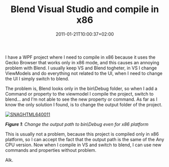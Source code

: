 ﻿---
title: "Blend Visual Studio and compile in x86"
description: ""
date: 2011-01-21T10:00:37+02:00
draft: false
tags: [Blend,WPF]
categories: [WPF]
---
I have a WPF project where I need to compile in x86 because it uses the Gecko Browser that works only in x86 mode, and this causes an annoying problem with Blend. I usually keep VS and Blend togheter, in VS I change ViewModels and do everything not related to the UI, when I need to change the UI I simply switch to blend.

The problem is, Blend looks only in the bin\Debug folder, so when I add a Command or property to the viewmodel I compile the project, switch to blend... and I'm not able to see the new property or command. As far as I know the only solution I found, is to change the output folder of the project.

[![SNAGHTML640011](https://www.codewrecks.com/blog/wp-content/uploads/2011/01/SNAGHTML640011_thumb.png "SNAGHTML640011")](https://www.codewrecks.com/blog/wp-content/uploads/2011/01/SNAGHTML640011.png)

 ***Figure 1***: *Change the output path to bin\Debug even for x86 platform*

This is usually not a problem, because this project is compiled only in x86 platform, so I can accept the fact that the output path is the same of the Any CPU version. Now when I compile in VS and switch to blend, I can use new commands and properties without problem.

Alk.
